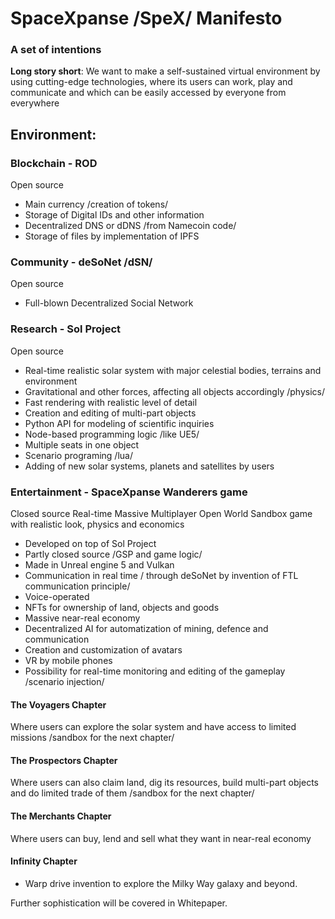 # SpaceXpanse /SpeX/ Manifesto
### A set of intentions    

**Long story short**: We want to make a self-sustained virtual environment by using cutting-edge technologies, where its users can work, play and communicate and which can be easily accessed by everyone from everywhere 

## Environment: 

### Blockchain - ROD
Open source

- Main currency /creation of tokens/
- Storage of Digital IDs and other information
- Decentralized DNS or dDNS /from Namecoin code/
- Storage of files by implementation of IPFS

### Community - deSoNet /dSN/
Open source

- Full-blown Decentralized Social Network

### Research - Sol Project
Open source

- Real-time realistic solar system with major celestial bodies, terrains and environment
- Gravitational and other forces, affecting all objects accordingly /physics/
- Fast rendering with realistic level of detail
- Creation and editing of multi-part objects
- Python API for modeling of scientific inquiries 
- Node-based programming logic /like UE5/
- Multiple seats in one object
- Scenario programing /lua/
- Adding of new solar systems, planets and satellites by users

### Entertainment - SpaceXpanse Wanderers game
Closed source Real-time Massive Multiplayer Open World Sandbox game with realistic look, physics and economics 

- Developed on top of Sol Project
- Partly closed source /GSP and game logic/
- Made in Unreal engine 5 and Vulkan
- Communication in real time / through deSoNet by invention of FTL communication principle/
- Voice-operated
- NFTs for ownership of land, objects and goods
- Massive near-real economy
- Decentralized AI for automatization of mining, defence and communication 
- Creation and customization of avatars
- VR by mobile phones
- Possibility for real-time monitoring and editing of the gameplay /scenario injection/
 
#### The Voyagers Chapter
Where users can explore the solar system and have access to limited missions /sandbox for the next chapter/ 

#### The Prospectors Chapter
Where users can also claim land, dig its resources, build multi-part objects and do limited trade of them /sandbox for the next chapter/

#### The Merchants Chapter
Where users can buy, lend and sell what they want in near-real economy 

#### Infinity Chapter
- Warp drive invention to explore the Milky Way galaxy and beyond. 


Further sophistication will be covered in Whitepaper.